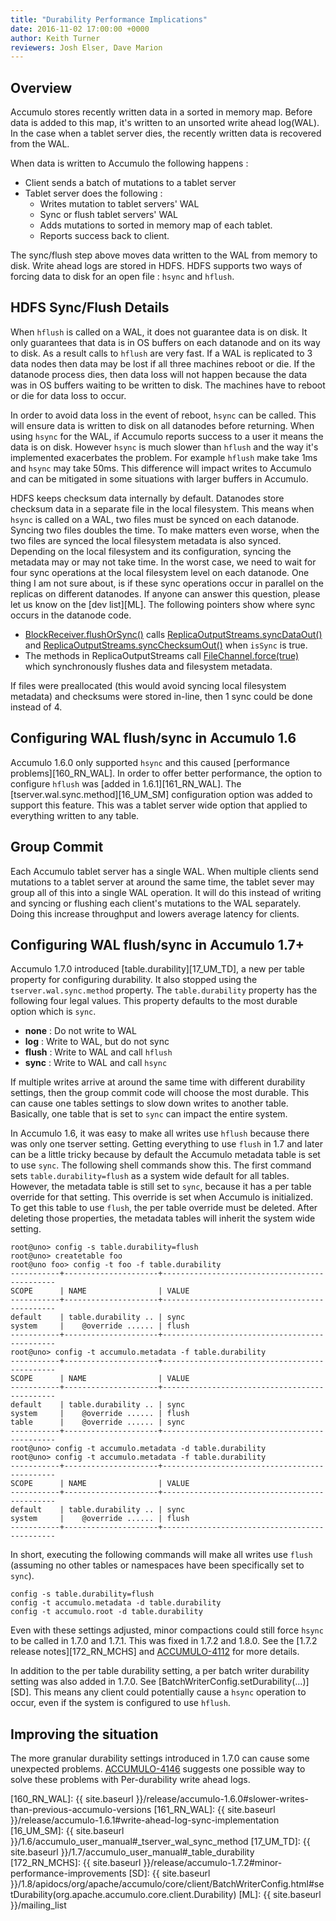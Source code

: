 ```yaml
---
title: "Durability Performance Implications"
date: 2016-11-02 17:00:00 +0000
author: Keith Turner
reviewers: Josh Elser, Dave Marion
---
```


## Overview

Accumulo stores recently written data in a sorted in memory map.  Before data is
added to this map, it's written to an unsorted write ahead log(WAL).  In the
case when a tablet server dies, the recently written data is recovered from the
WAL.

When data is written to Accumulo the following happens :

 * Client sends a batch of mutations to a tablet server
 * Tablet server does the following :
   * Writes mutation to tablet servers' WAL
   * Sync or flush tablet servers' WAL
   * Adds mutations to sorted in memory map of each tablet.
   * Reports success back to client.

The sync/flush step above moves data written to the WAL from memory to disk.
Write ahead logs are stored in HDFS. HDFS supports two ways of forcing data to
disk for an open file : `hsync` and `hflush`.  

## HDFS Sync/Flush Details

When `hflush` is called on a WAL, it does not guarantee data is on disk.  It
only guarantees that data is in OS buffers on each datanode and on its way to disk.
As a result calls to `hflush` are very fast.  If a WAL is replicated to 3 data
nodes then data may be lost if all three machines reboot or die.  If the datanode
process dies, then data loss will not happen because the data was in OS buffers
waiting to be written to disk.  The machines have to reboot or die for data loss to
occur.

In order to avoid data loss in the event of reboot, `hsync` can be called.  This
will ensure data is written to disk on all datanodes before returning.  When
using `hsync` for the WAL, if Accumulo reports success to a user it means the
data is on disk.  However `hsync` is much slower than `hflush` and the way it's
implemented exacerbates the problem.  For example `hflush` make take 1ms and
`hsync` may take 50ms.  This difference will impact writes to Accumulo and can
be mitigated in some situations with larger buffers in Accumulo.

HDFS keeps checksum data internally by default.  Datanodes store checksum data
in a separate file in the local filesystem.  This means when `hsync` is called
on a WAL, two files must be synced on each datanode.  Syncing two files doubles
the time. To make matters even worse, when the two files are synced the local
filesystem metadata is also synced.  Depending on the local filesystem and its
configuration, syncing the metadata may or may not take time.  In the worst
case, we need to wait for four sync operations at the local filesystem level on
each datanode. One thing I am not sure about, is if these sync operations occur
in parallel on the replicas on different datanodes.  If anyone can answer this
question, please let us know on the [dev list][ML]. The following pointers show
where sync occurs in the datanode code.

 * [BlockReceiver.flushOrSync()][fos] calls [ReplicaOutputStreams.syncDataOut()][ros1] and [ReplicaOutputStreams.syncChecksumOut()][ros2] when `isSync` is true.
 * The methods in ReplicaOutputStreams call [FileChannel.force(true)][fcf] which
   synchronously flushes data and filesystem metadata.

If files were preallocated (this would avoid syncing local filesystem metadata)
and checksums were stored in-line, then 1 sync could be done instead of 4.  

## Configuring WAL flush/sync in Accumulo 1.6

Accumulo 1.6.0 only supported `hsync` and this caused [performance
problems][160_RN_WAL].  In order to offer better performance, the option to
configure `hflush` was [added in 1.6.1][161_RN_WAL].  The
[tserver.wal.sync.method][16_UM_SM] configuration option was added to support
this feature.  This was a tablet server wide option that applied to everything
written to any table.

## Group Commit

Each Accumulo tablet server has a single WAL.  When multiple clients send
mutations to a tablet server at around the same time, the tablet sever may group
all of this into a single WAL operation.  It will do this instead of writing and
syncing or flushing each client's mutations to the WAL separately.  Doing this
increase throughput and lowers average latency for clients.

## Configuring WAL flush/sync in Accumulo 1.7+

Accumulo 1.7.0 introduced [table.durability][17_UM_TD], a new per table property
for configuring durability.  It also stopped using the `tserver.wal.sync.method`
property.  The `table.durability` property has the following four legal values.
This property defaults to the most durable option which is `sync`.

 * **none** : Do not write to WAL            
 * **log**  : Write to WAL, but do not sync  
 * **flush** : Write to WAL and call `hflush` 
 * **sync** : Write to WAL and call `hsync`  

If multiple writes arrive at around the same time with different durability
settings, then the group commit code will choose the most durable.  This can
cause one tables settings to slow down writes to another table.  Basically, one
table that is set to `sync` can impact the entire system.

In Accumulo 1.6, it was easy to make all writes use `hflush` because there was
only one tserver setting.  Getting everything to use `flush` in 1.7 and later
can be a little tricky because by default the Accumulo metadata table is set to
use `sync`.  The following shell commands show this. The first command sets
`table.durability=flush` as a system wide default for all tables.  However, the
metadata table is still set to `sync`, because it has a per table override for
that setting.  This override is set when Accumulo is initialized.  To get this
table to use `flush`, the per table override must be deleted.  After deleting
those properties, the metadata tables will inherit the system wide setting.

```
root@uno> config -s table.durability=flush
root@uno> createtable foo
root@uno foo> config -t foo -f table.durability
-----------+---------------------+----------------------------------------------
SCOPE      | NAME                | VALUE
-----------+---------------------+----------------------------------------------
default    | table.durability .. | sync
system     |    @override ...... | flush
-----------+---------------------+----------------------------------------------
root@uno> config -t accumulo.metadata -f table.durability
-----------+---------------------+----------------------------------------------
SCOPE      | NAME                | VALUE
-----------+---------------------+----------------------------------------------
default    | table.durability .. | sync
system     |    @override ...... | flush
table      |    @override ...... | sync
-----------+---------------------+----------------------------------------------
root@uno> config -t accumulo.metadata -d table.durability
root@uno> config -t accumulo.metadata -f table.durability
-----------+---------------------+----------------------------------------------
SCOPE      | NAME                | VALUE
-----------+---------------------+----------------------------------------------
default    | table.durability .. | sync
system     |    @override ...... | flush
-----------+---------------------+----------------------------------------------
```

In short, executing the following commands will make all writes use `flush`
(assuming no other tables or namespaces have been specifically set to `sync`).

```
config -s table.durability=flush
config -t accumulo.metadata -d table.durability
config -t accumulo.root -d table.durability
```

Even with these settings adjusted, minor compactions could still force `hsync`
to be called in 1.7.0 and 1.7.1.  This was fixed in 1.7.2 and 1.8.0.  See the
[1.7.2 release notes][172_RN_MCHS] and [ACCUMULO-4112] for more details.

In addition to the per table durability setting, a per batch writer durability
setting was also added in 1.7.0.  See
[BatchWriterConfig.setDurability(...)][SD].  This means any client could
potentially cause a `hsync` operation to occur, even if the system is
configured to use `hflush`.

## Improving the situation

The more granular durability settings introduced in 1.7.0 can cause some
unexpected problems.  [ACCUMULO-4146] suggests one possible way to solve these
problems with Per-durability write ahead logs.

[fcf]: https://docs.oracle.com/javase/8/docs/api/java/nio/channels/FileChannel.html#force-boolean-
[ros1]: https://github.com/apache/hadoop/blob/release-2.7.1/hadoop-hdfs-project/hadoop-hdfs/src/main/java/org/apache/hadoop/hdfs/server/datanode/fsdataset/ReplicaOutputStreams.java#L78
[ros2]: https://github.com/apache/hadoop/blob/release-2.7.1/hadoop-hdfs-project/hadoop-hdfs/src/main/java/org/apache/hadoop/hdfs/server/datanode/fsdataset/ReplicaOutputStreams.java#L87
[fos]: https://github.com/apache/hadoop/blob/release-2.7.1/hadoop-hdfs-project/hadoop-hdfs/src/main/java/org/apache/hadoop/hdfs/server/datanode/BlockReceiver.java#L358
[ACCUMULO-4146]: https://issues.apache.org/jira/browse/ACCUMULO-4146
[ACCUMULO-4112]: https://issues.apache.org/jira/browse/ACCUMULO-4112
[160_RN_WAL]: {{ site.baseurl }}/release/accumulo-1.6.0#slower-writes-than-previous-accumulo-versions
[161_RN_WAL]: {{ site.baseurl }}/release/accumulo-1.6.1#write-ahead-log-sync-implementation
[16_UM_SM]: {{ site.baseurl }}/1.6/accumulo_user_manual#_tserver_wal_sync_method
[17_UM_TD]: {{ site.baseurl }}/1.7/accumulo_user_manual#_table_durability
[172_RN_MCHS]: {{ site.baseurl }}/release/accumulo-1.7.2#minor-performance-improvements
[SD]: {{ site.baseurl }}/1.8/apidocs/org/apache/accumulo/core/client/BatchWriterConfig.html#setDurability(org.apache.accumulo.core.client.Durability)
[ML]: {{ site.baseurl }}/mailing_list
